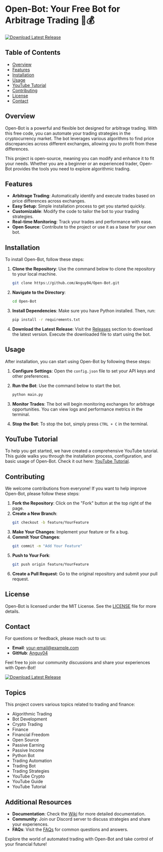 # Open-Bot: Your Free Bot for Arbitrage Trading 🤖💰

[![Download Latest Release](https://img.shields.io/badge/Download%20Latest%20Release-Open--Bot-blue.svg)](https://github.com/Anguy04/Open-Bot/releases)

## Table of Contents
- [Overview](#overview)
- [Features](#features)
- [Installation](#installation)
- [Usage](#usage)
- [YouTube Tutorial](#youtube-tutorial)
- [Contributing](#contributing)
- [License](#license)
- [Contact](#contact)

## Overview

Open-Bot is a powerful and flexible bot designed for arbitrage trading. With this free code, you can automate your trading strategies in the cryptocurrency market. The bot leverages various algorithms to find price discrepancies across different exchanges, allowing you to profit from these differences. 

This project is open-source, meaning you can modify and enhance it to fit your needs. Whether you are a beginner or an experienced trader, Open-Bot provides the tools you need to explore algorithmic trading.

## Features

- **Arbitrage Trading**: Automatically identify and execute trades based on price differences across exchanges.
- **Easy Setup**: Simple installation process to get you started quickly.
- **Customizable**: Modify the code to tailor the bot to your trading strategies.
- **Real-time Monitoring**: Track your trades and performance with ease.
- **Open Source**: Contribute to the project or use it as a base for your own bot.

## Installation

To install Open-Bot, follow these steps:

1. **Clone the Repository**: Use the command below to clone the repository to your local machine.
   ```bash
   git clone https://github.com/Anguy04/Open-Bot.git
   ```

2. **Navigate to the Directory**:
   ```bash
   cd Open-Bot
   ```

3. **Install Dependencies**: Make sure you have Python installed. Then, run:
   ```bash
   pip install -r requirements.txt
   ```

4. **Download the Latest Release**: Visit the [Releases](https://github.com/Anguy04/Open-Bot/releases) section to download the latest version. Execute the downloaded file to start using the bot.

## Usage

After installation, you can start using Open-Bot by following these steps:

1. **Configure Settings**: Open the `config.json` file to set your API keys and other preferences.
   
2. **Run the Bot**: Use the command below to start the bot.
   ```bash
   python main.py
   ```

3. **Monitor Trades**: The bot will begin monitoring exchanges for arbitrage opportunities. You can view logs and performance metrics in the terminal.

4. **Stop the Bot**: To stop the bot, simply press `CTRL + C` in the terminal.

## YouTube Tutorial

To help you get started, we have created a comprehensive YouTube tutorial. This guide walks you through the installation process, configuration, and basic usage of Open-Bot. Check it out here: [YouTube Tutorial](https://www.youtube.com/your-video-link).

## Contributing

We welcome contributions from everyone! If you want to help improve Open-Bot, please follow these steps:

1. **Fork the Repository**: Click on the "Fork" button at the top right of the page.
2. **Create a New Branch**: 
   ```bash
   git checkout -b feature/YourFeature
   ```
3. **Make Your Changes**: Implement your feature or fix a bug.
4. **Commit Your Changes**: 
   ```bash
   git commit -m "Add Your Feature"
   ```
5. **Push to Your Fork**: 
   ```bash
   git push origin feature/YourFeature
   ```
6. **Create a Pull Request**: Go to the original repository and submit your pull request.

## License

Open-Bot is licensed under the MIT License. See the [LICENSE](LICENSE) file for more details.

## Contact

For questions or feedback, please reach out to us:

- **Email**: your-email@example.com
- **GitHub**: [Anguy04](https://github.com/Anguy04)

Feel free to join our community discussions and share your experiences with Open-Bot!

[![Download Latest Release](https://img.shields.io/badge/Download%20Latest%20Release-Open--Bot-blue.svg)](https://github.com/Anguy04/Open-Bot/releases)

## Topics

This project covers various topics related to trading and finance:

- Algorithmic Trading
- Bot Development
- Crypto Trading
- Finance
- Financial Freedom
- Open Source
- Passive Earning
- Passive Income
- Python Bot
- Trading Automation
- Trading Bot
- Trading Strategies
- YouTube Crypto
- YouTube Guide
- YouTube Tutorial

## Additional Resources

- **Documentation**: Check the [Wiki](https://github.com/Anguy04/Open-Bot/wiki) for more detailed documentation.
- **Community**: Join our Discord server to discuss strategies and share your experiences.
- **FAQs**: Visit the [FAQs](https://github.com/Anguy04/Open-Bot/wiki/FAQs) for common questions and answers.

Explore the world of automated trading with Open-Bot and take control of your financial future!